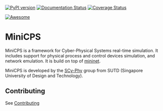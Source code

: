 [![PyPI version](https://badge.fury.io/py/minicps.svg)](https://badge.fury.io/py/minicps)
[![Documentation Status](https://readthedocs.org/projects/minicps/badge/?version=latest)](http://minicps.readthedocs.io/en/latest/?badge=latest)
[![Coverage Status][CS img]][Coverage Status]

[Coverage Status]: https://travis-ci.org/scy-phy/minicps
[CS img]: https://travis-ci.org/scy-phy/minicps.svg
[![Awesome](https://cdn.rawgit.com/sindresorhus/awesome/d7305f38d29fed78fa85652e3a63e154dd8e8829/media/badge.svg)](https://github.com/hslatman/awesome-industrial-control-system-security)

# MiniCPS

MiniCPS is a framework for Cyber-Physical Systems real-time simulation. It
includes support for physical process and control devices simulation, and
network emulation. It is build on top of
[mininet](https://github.com/mininet/mininet).

MiniCPS is developed by the [SCy-Phy](http://scy-phy.github.io/index.html)
group from SUTD (Singapore University of Design and Technology).

## Contributing

See [Contributing](https://minicps.readthedocs.io/en/latest/contributing.html)
